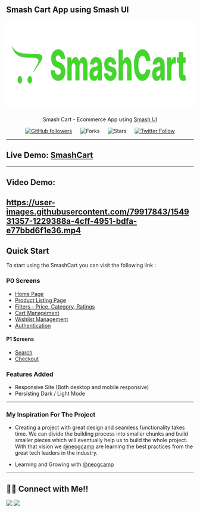 ## Smash Cart App using Smash UI

<div align="center">

<img alt="badminton" src="/lib/assets/logo/logo.png" width="1048px" height="238px" />

Smash Cart - Ecommerce App using [Smash UI](https://smashui.netlify.app/)

[![GitHub followers](https://img.shields.io/github/followers/manojsarna?style=social)](https://github.com/manojsarna)
&emsp;
![Forks](https://img.shields.io/github/forks/manojsarna/manoj-smash-cart-ecommerce)
&emsp;
![Stars](https://img.shields.io/github/stars/manojsarna/manoj-smash-cart-ecommerce)
&emsp;
[![Twitter Follow](https://img.shields.io/twitter/follow/manojsarnacom?style=social)](https://twitter.com/manojsarnacom)

</div>

---

## Live Demo: [SmashCart](https://smashcart.netlify.app/)

---
## Video Demo:
https://user-images.githubusercontent.com/79917843/154931357-1229388a-4cff-4951-bdfa-e77bbd6f1e36.mp4
---

## Quick Start

To start using the SmashCart you can visit the following link : 

### P0 Screens

- [Home Page](https://smashcart.netlify.app/)
- [Product Listing Page](https://smashcart.netlify.app/lib/components/products/products.html)
- [Filters - Price, Category, Ratings](https://smashcart.netlify.app/lib/components/products/products.html)
- [Cart Management](https://smashcart.netlify.app/lib/components/cart/cart.html)
- [Wishlist Management](https://smashcart.netlify.app/lib/components/wishlist/wishlist.html)
- [Authentication](https://smashcart.netlify.app/lib/components/auth/auth.html)

#### P1 Screens

- [Search](https://smashcart.netlify.app/)
- [Checkout](https://smashcart.netlify.app/lib/components/cart/cart.html)

### Features Added

- Responsive Site (Both desktop and mobile responsive)
- Persisting Dark / Light Mode 

---
### My Inspiration For The Project

- Creating a project with great design and seamless functionality takes time. We can divide the building process into smaller chunks and build smaller pieces which will eventually help us to build the whole project. With that vision we [@neogcamp](https://twitter.com/neogcamp) are learning the best practices from the great tech leaders in the industry.

- Learning and Growing with [@neogcamp](https://twitter.com/neogcamp)

---

## 👨‍💻 Connect with Me!!

<a href="https://twitter.com/manojsarnacom"><img src="https://img.shields.io/badge/Twitter-1DA1F2?style=for-the-badge&logo=twitter&logoColor=white"/></a>
<a href="https://www.linkedin.com/in/manojsarna/"><img src="https://img.shields.io/badge/LinkedIn-0077B5?style=for-the-badge&logo=linkedin&logoColor=white"/></a>
